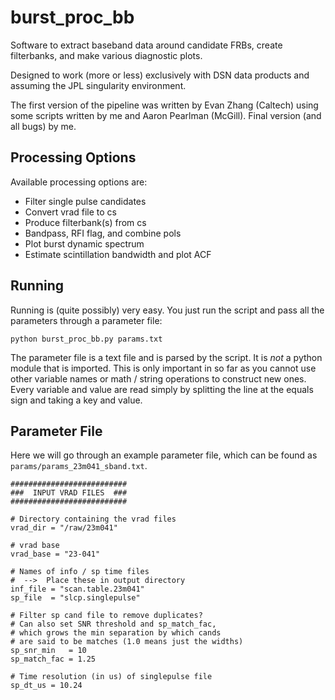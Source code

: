 # burst_proc_bb
Software to extract baseband data around candidate FRBs, 
create filterbanks, and make various diagnostic plots.

Designed to work (more or less) exclusively with DSN data 
products and assuming the JPL singularity environment.

The first version of the pipeline was written by Evan Zhang (Caltech) 
using some scripts written by me and Aaron Pearlman (McGill).  Final 
version (and all bugs) by me.

## Processing Options

Available processing options are:

  * Filter single pulse candidates 
  * Convert vrad file to cs
  * Produce filterbank(s) from cs
  * Bandpass, RFI flag, and combine pols
  * Plot burst dynamic spectrum
  * Estimate scintillation bandwidth and plot ACF
 
## Running 

Running is (quite possibly) very easy.  You just run 
the script and pass all the parameters through a parameter 
file:

    python burst_proc_bb.py params.txt

The parameter file is a text file and is parsed by the 
script.  It is *not* a python module that is imported. 
This is only important in so far as you cannot use other 
variable names or math / string operations to construct new 
ones.  Every variable and value are read simply by splitting 
the line at the equals sign and taking a key and value. 

## Parameter File

Here we will go through an example parameter file, which can 
be found as `params/params_23m041_sband.txt`.

    ##########################
    ###  INPUT VRAD FILES  ###
    ##########################
    
    # Directory containing the vrad files
    vrad_dir = "/raw/23m041"
    
    # vrad base
    vrad_base = "23-041"
    
    # Names of info / sp time files
    #  -->  Place these in output directory
    inf_file = "scan.table.23m041"
    sp_file  = "slcp.singlepulse"
    
    # Filter sp cand file to remove duplicates?
    # Can also set SNR threshold and sp_match_fac,
    # which grows the min separation by which cands
    # are said to be matches (1.0 means just the widths)
    sp_snr_min   = 10
    sp_match_fac = 1.25
    
    # Time resolution (in us) of singlepulse file
    sp_dt_us = 10.24
    
    
    
    
